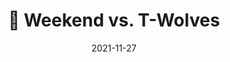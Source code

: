 ---
layout: layouts/post.njk
title: 🦃 Weekend vs. T-Wolves
date: 2021-11-27
humanDate: November 27th, 2021
tags: [
    post,
    total,
    2021_season
]
totalDonations: 150.00
doneeShort: "Youth Service, Inc."
donee: Youth Service, Inc.
doneeLink: https://ysiphilly.org/
threadLink: https://www.reddit.com/r/sixers/comments/r3o4ok/50_to_youth_service_inc_with_a_76ers_win_over_the/
desc: "$50 to Youth Service, Inc with a 76ers win over the Timberwolves. Who’s in?"
---